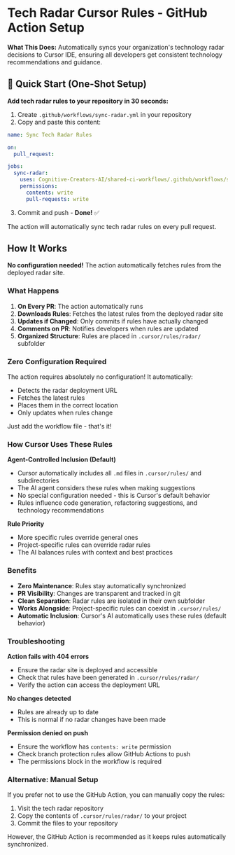 # Tech Radar Cursor Rules - GitHub Action Setup

**What This Does:** Automatically syncs your organization's technology radar decisions to Cursor IDE, ensuring all developers get consistent technology recommendations and guidance.

## 🚀 Quick Start (One-Shot Setup)

**Add tech radar rules to your repository in 30 seconds:**

1. Create `.github/workflows/sync-radar.yml` in your repository
2. Copy and paste this content:

```yaml
name: Sync Tech Radar Rules

on:
  pull_request:

jobs:
  sync-radar:
    uses: Cognitive-Creators-AI/shared-ci-workflows/.github/workflows/sync-tech-radar-rules.yml@main
    permissions:
      contents: write
      pull-requests: write
```

3. Commit and push - **Done!** ✅

The action will automatically sync tech radar rules on every pull request.

## How It Works

**No configuration needed!** The action automatically fetches rules from the deployed radar site.

### What Happens

1. **On Every PR**: The action automatically runs
2. **Downloads Rules**: Fetches the latest rules from the deployed radar site
3. **Updates if Changed**: Only commits if rules have actually changed
4. **Comments on PR**: Notifies developers when rules are updated
5. **Organized Structure**: Rules are placed in `.cursor/rules/radar/` subfolder

### Zero Configuration Required

The action requires absolutely no configuration! It automatically:
- Detects the radar deployment URL
- Fetches the latest rules
- Places them in the correct location
- Only updates when rules change

Just add the workflow file - that's it!

### How Cursor Uses These Rules

**Agent-Controlled Inclusion (Default)**
- Cursor automatically includes all `.md` files in `.cursor/rules/` and subdirectories
- The AI agent considers these rules when making suggestions
- No special configuration needed - this is Cursor's default behavior
- Rules influence code generation, refactoring suggestions, and technology recommendations

**Rule Priority**
- More specific rules override general ones
- Project-specific rules can override radar rules
- The AI balances rules with context and best practices

### Benefits

- **Zero Maintenance**: Rules stay automatically synchronized
- **PR Visibility**: Changes are transparent and tracked in git
- **Clean Separation**: Radar rules are isolated in their own subfolder
- **Works Alongside**: Project-specific rules can coexist in `.cursor/rules/`
- **Automatic Inclusion**: Cursor's AI automatically uses these rules (default behavior)

### Troubleshooting

**Action fails with 404 errors**
- Ensure the radar site is deployed and accessible
- Check that rules have been generated in `.cursor/rules/radar/`
- Verify the action can access the deployment URL

**No changes detected**
- Rules are already up to date
- This is normal if no radar changes have been made

**Permission denied on push**
- Ensure the workflow has `contents: write` permission
- Check branch protection rules allow GitHub Actions to push
- The permissions block in the workflow is required

### Alternative: Manual Setup

If you prefer not to use the GitHub Action, you can manually copy the rules:

1. Visit the tech radar repository
2. Copy the contents of `.cursor/rules/radar/` to your project
3. Commit the files to your repository

However, the GitHub Action is recommended as it keeps rules automatically synchronized.
